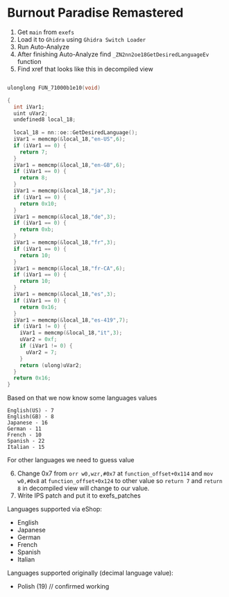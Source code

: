 # Burnout Paradise Remastered

1. Get `main` from `exefs`
2. Load it to `Ghidra` using `Ghidra Switch Loader`
3. Run Auto-Analyze
4. After finishing Auto-Analyze find `_ZN2nn2oe18GetDesiredLanguageEv` function
5. Find xref that looks like this in decompiled view
```cpp

ulonglong FUN_71000b1e10(void)

{
  int iVar1;
  uint uVar2;
  undefined8 local_18;
  
  local_18 = nn::oe::GetDesiredLanguage();
  iVar1 = memcmp(&local_18,"en-US",6);
  if (iVar1 == 0) {
    return 7;
  }
  iVar1 = memcmp(&local_18,"en-GB",6);
  if (iVar1 == 0) {
    return 8;
  }
  iVar1 = memcmp(&local_18,"ja",3);
  if (iVar1 == 0) {
    return 0x10;
  }
  iVar1 = memcmp(&local_18,"de",3);
  if (iVar1 == 0) {
    return 0xb;
  }
  iVar1 = memcmp(&local_18,"fr",3);
  if (iVar1 == 0) {
    return 10;
  }
  iVar1 = memcmp(&local_18,"fr-CA",6);
  if (iVar1 == 0) {
    return 10;
  }
  iVar1 = memcmp(&local_18,"es",3);
  if (iVar1 == 0) {
    return 0x16;
  }
  iVar1 = memcmp(&local_18,"es-419",7);
  if (iVar1 != 0) {
    iVar1 = memcmp(&local_18,"it",3);
    uVar2 = 0xf;
    if (iVar1 != 0) {
      uVar2 = 7;
    }
    return (ulong)uVar2;
  }
  return 0x16;
}
```

Based on that we now know some languages values

```
English(US) - 7
English(GB) - 8
Japanese - 16
German - 11
French - 10
Spanish - 22
Italian - 15
```

For other languages we need to guess value 

6. Change 0x7 from `orr w0,wzr,#0x7` at `function_offset+0x114` and `mov w0,#0x8` at `function_offset+0x124` to other value so `return 7` and `return 8` in decompiled view will change to our value.
7. Write IPS patch and put it to exefs_patches

Languages supported via eShop:
- English
- Japanese
- German
- French
- Spanish
- Italian

Languages supported originally (decimal language value):
- Polish (19) // confirmed working

